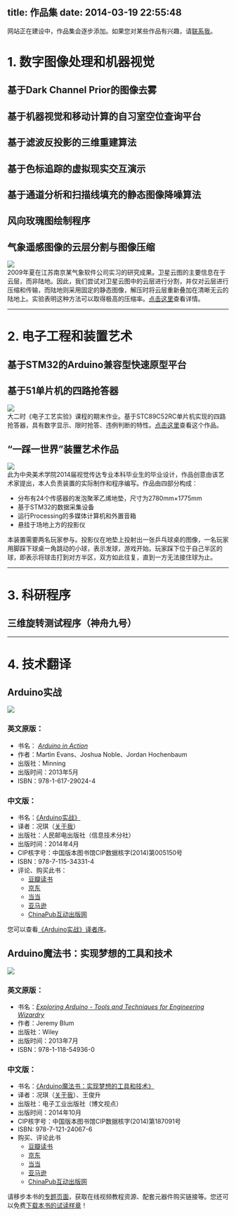 title: 作品集
date: 2014-03-19 22:55:48
---

网站正在建设中，作品集会逐步添加。如果您对某些作品有兴趣，请[联系我](/about/)。

# 1. 数字图像处理和机器视觉

## 基于Dark Channel Prior的图像去雾

## 基于机器视觉和移动计算的自习室空位查询平台

## 基于滤波反投影的三维重建算法

## 基于色标追踪的虚拟现实交互演示

## 基于通道分析和扫描线填充的静态图像降噪算法

## 风向玫瑰图绘制程序

## 气象遥感图像的云层分割与图像压缩

![][nephogram]  
2009年夏在江苏南京某气象软件公司实习的研究成果。卫星云图的主要信息在于云层，而非陆地。因此，我们尝试对卫星云图中的云层进行分割，并仅对云层进行压缩和传输，而陆地则采用固定的静态图像，解压时将云层重新叠加在清晰无云的陆地上。实验表明这种方法可以取得极高的压缩率。[点击这里](/works/nephogram-image-compression.html)查看详情。

-----

# 2. 电子工程和装置艺术

## 基于STM32的Arduino兼容型快速原型平台

## 基于51单片机的四路抢答器

![][responder]  
大二时《电子工艺实验》课程的期末作业。基于STC89C52RC单片机实现的四路抢答器，具有数字显示、限时抢答、违例判断的特性。[点击这里](/works/8051-responder.html)查看这个作品。

## “一踩一世界”装置艺术作品

![][pingpong]  
此为中央美术学院2014届视觉传达专业本科毕业生的毕业设计，作品创意由该艺术家提出，本人负责装置的实际制作和程序编写。作品由四部分构成：

* 分布有24个传感器的发泡聚苯乙烯地垫，尺寸为2780mm×1775mm
* 基于STM32的数据采集设备
* 运行Processing的多媒体计算机和外置音箱
* 悬挂于场地上方的投影仪

本装置需要两名玩家参与。投影仪在地垫上投射出一张乒乓球桌的图像，一名玩家用脚踩下球桌一角跳动的小球，表示发球，游戏开始。玩家踩下位于自己半区的球，即表示将球击打到对方半区，双方如此往复，直到一方无法接住球为止。

<!-- [点击这里](/works/cafa-pingpong.html)查看更多详细信息。 -->


-----

# 3. 科研程序

## 三维旋转测试程序（神舟九号）

-----

# 4. 技术翻译

## Arduino实战

![][aia-cover]

### 英文原版：

* 书名： [*Arduino in Action*](http://www.manning.com/mevans/)
* 作者：Martin Evans、Joshua Noble、Jordan Hochenbaum
* 出版社：Minning
* 出版时间：2013年5月
* ISBN：978-1-617-29024-4

### 中文版：

* 书名：[《Arduino实战》](http://www.ptpress.com.cn/Book.aspx?id=37499)
* 译者：况琪（[关于我](/about/)）
* 出版社：人民邮电出版社（信息技术分社）
* 出版时间：2014年4月
* CIP核字号：中国版本图书馆CIP数据核字(2014)第005150号
* ISBN：978-7-115-34331-4
* 评论、购买此书：
	- [豆瓣读书](http://book.douban.com/subject/25856541/)
	- [京东](http://item.jd.com/11425435.html)
	- [当当](http://product.dangdang.com/23441437.html)
	- [亚马逊](http://www.amazon.cn/dp/B00J0DYAUY)
	- [ChinaPub互动出版网](http://product.china-pub.com/3769624)

您可以查看[《Arduino实战》译者序](/essay/arduino-in-action-translators-preface/)。

## Arduino魔法书：实现梦想的工具和技术

![][ea-cover]

### 英文原版：

* 书名：[*Exploring Arduino - Tools and Techniques for Engineering Wizardry*](http://as.wiley.com/WileyCDA/WileyTitle/productCd-1118549368.html)
* 作者：Jeremy Blum
* 出版社：Wiley
* 出版时间：2013年7月
* ISBN：978-1-118-54936-0

### 中文版：

* 书名：[《Arduino魔法书：实现梦想的工具和技术》](http://www.phei.com.cn/module/goods/wssd_content.jsp?bookid=41253)
* 译者：况琪（[关于我](/about/)）、王俊升
* 出版社：电子工业出版社（博文视点）
* 出版时间：2014年10月
* CIP核字号：中国版本图书馆CIP数据核字(2014)第187091号
* ISBN: 978-7-121-24067-6
* 购买、评论此书
	* [豆瓣读书](http://book.douban.com/subject/26108418/)
	* [京东](http://item.jd.com/11560655.html)
	* [当当](http://product.dangdang.com/23582796.html)
	* [亚马逊](http://www.amazon.cn/dp/B00OHZ9OYM)
	* [ChinaPub互动出版网](http://product.china-pub.com/4371011)

请移步本书的[专题页面](/arduino/)，获取在线视频教程资源、配套元器件购买链接等。您还可以免费[下载本书的试读样章](/arduino/exploring_arduino_preview.pdf)！


[aia-cover]: /images/aia-cover.png
[ea-cover]: /images/ea-cover.png
[nephogram]: /images/thumb_nephogram-image-compression-1.jpg
[responder]: /images/thumb_8051-responder-2.jpg
[pingpong]: /images/thumb_pingpong.jpg